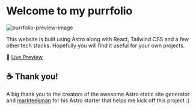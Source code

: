 # Welcome to my purrfolio

![purrfolio-preview-image](https://github.com/longv/purrfolio/assets/15876242/4120a44c-8b42-4283-b0a8-3f5f3913f104)

This website is built using Astro along with React, Tailwind CSS and a few other tech stacks. Hopefully you will find it useful for your own projects.

🚀 [Live Preview](https://longv.github.io/purrfolio/)

## ☕ Thank you!

A big thank you to the creators of the awesome Astro static site generator and [markteekman](https://github.com/markteekman) for his Astro starter that helps me kick off this project :)
